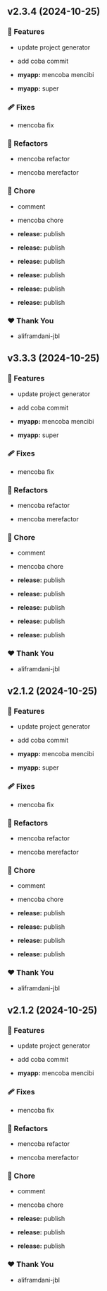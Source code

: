 ## v2.3.4 (2024-10-25)


### 🚀 Features

- update project generator

- add coba commit

- **myapp:** mencoba mencibi

- **myapp:** super


### 🩹 Fixes

- mencoba fix


### 💅 Refactors

- mencoba refactor

- mencoba merefactor


### 🏡 Chore

- comment

- mencoba chore

- **release:** publish

- **release:** publish

- **release:** publish

- **release:** publish

- **release:** publish

- **release:** publish


### ❤️  Thank You

- aliframdani-jbl

## v3.3.3 (2024-10-25)


### 🚀 Features

- update project generator

- add coba commit

- **myapp:** mencoba mencibi

- **myapp:** super


### 🩹 Fixes

- mencoba fix


### 💅 Refactors

- mencoba refactor

- mencoba merefactor


### 🏡 Chore

- comment

- mencoba chore

- **release:** publish

- **release:** publish

- **release:** publish

- **release:** publish

- **release:** publish


### ❤️  Thank You

- aliframdani-jbl

## v2.1.2 (2024-10-25)


### 🚀 Features

- update project generator

- add coba commit

- **myapp:** mencoba mencibi

- **myapp:** super


### 🩹 Fixes

- mencoba fix


### 💅 Refactors

- mencoba refactor

- mencoba merefactor


### 🏡 Chore

- comment

- mencoba chore

- **release:** publish

- **release:** publish

- **release:** publish

- **release:** publish


### ❤️  Thank You

- aliframdani-jbl

## v2.1.2 (2024-10-25)


### 🚀 Features

- update project generator

- add coba commit

- **myapp:** mencoba mencibi


### 🩹 Fixes

- mencoba fix


### 💅 Refactors

- mencoba refactor

- mencoba merefactor


### 🏡 Chore

- comment

- mencoba chore

- **release:** publish

- **release:** publish

- **release:** publish


### ❤️  Thank You

- aliframdani-jbl